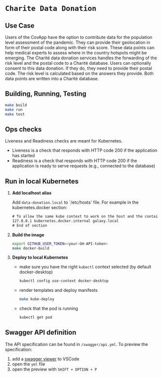 # `Charite Data Donation`

## Use Case

Users of the CovApp have the option to contribute data for the population level assessment of the pandemic.
They can provide their geolocation in form of their postal code along with their risk score.
These data points can help medical experts to assess where in the country hotspots might be emerging.
The Charité data donation services handles the forwarding of the risk level and the postal code to a Charité database.
Users can optionally consent to this data donation.
If they do, they need to provide their postal code.
The risk level is calculated based on the answers they provide.
Both data points are written into a Charité database.

## Building, Running, Testing

```bash
make build
make run
make test
```

## Ops checks

Liveness and Readiness checks are meant for Kubernetes.

- Liveness is a check that responds with HTTP code 200 if the application has started
- Readiness is a check that responds with HTTP code 200 if the application is ready to serve requests (e.g., connected to the database)

## Run in local Kubernetes

1. **Add localhost alias**

    Add `data-donation.local` to `/etc/hosts' file. For example in the kubernetes.docker section:

    ```txt
    # To allow the same kube context to work on the host and the container:
    127.0.0.1 kubernetes.docker.internal galaxy.local
    # End of section
    ```

1. **Build the image**

    ```bash
    export GITHUB_USER_TOKEN=<your-GH-API-token>
    make docker-build
    ```

1. **Deploy to local Kubernetes**

    - make sure you have the right `kubectl` context selected (by default docker-desktop)

        ```bash
        kubectl config use-context docker-desktop
        ```

    - render templates and deploy manifests

        ```bash
        make kube-deploy
        ```

    - check that the pod is running

        ```bash
        kubectl get pod
        ```

## Swagger API definition

The API specification can be found in `/swagger/api.yml`. To preview the specification:

1. add a [swagger viewer](https://marketplace.visualstudio.com/items?itemName=Arjun.swagger-viewer) to VSCode
1. open the `yml` file
1. open the preview with `SHIFT + OPTION + P`
